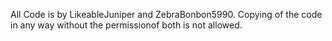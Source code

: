 All Code is by LikeableJuniper and ZebraBonbon5990. Copying of the code in any way without the permissionof both is not allowed.
